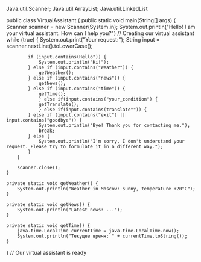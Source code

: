 Java.util.Scanner;
Java.util.ArrayList;
Java.util.LinkedList 

public class VirtualAssistant {
    public static void main(String[] args) {
        Scanner scanner = new Scanner(System.in);
        System.out.println("Hello! I am your virtual assistant. How can I help you?")
        // Creating our virtual assistant
        while (true) {
            System.out.print("Your request:");
            String input = scanner.nextLine().toLowerCase();

            if (input.contains(Hello")) {
                System.out.println("Hi!");
            } else if (input.contains("Weather")) {
                getWeather();
            } else if (input.contains("news")) {
                getNews();
            } else if (input.contains("time")) {
                getTime();
                } else if(input.contains("your_condition") {
                getTranslate();
                } else if(input.contains(translate"")) {
            } else if (input.contains("exit") || input.contains("goodbye")) {
                System.out.println("Bye! Thank you for contacting me.");
                break;
            } else {
                System.out.println("I'm sorry, I don't understand your request. Please try to formulate it in a different way.");
            }
        }

        scanner.close();
    }

    private static void getWeather() {
        System.out.println("Weather in Moscow: sunny, temperature +20°C");
    }

    private static void getNews() {
        System.out.println("Latest news: ...");
    }

    private static void getTime() {
        java.time.LocalTime currentTime = java.time.LocalTime.now();
        System.out.println("Текущее время: " + currentTime.toString());
    }
}
// Our virtual assistant is ready
